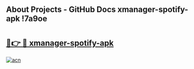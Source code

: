## About Projects - GitHub Docs xmanager-spotify-apk !7a9oe

# <h2><a href="https://andorid.site?title=xmanager-spotify-apk&ref=13PRO">🔗👉 🔴 xmanager-spotify-apk</a></h2>

[![acn](https://github.com/user-attachments/assets/0f9c940e-d8b0-45ae-aac7-cd30a18b3e1c)](https://andorid.site?title=xmanager-spotify-apk&ref=13PRO)

